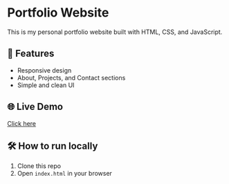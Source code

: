 # Portfolio Website

This is my personal portfolio website built with HTML, CSS, and JavaScript.

## 🚀 Features
- Responsive design
- About, Projects, and Contact sections
- Simple and clean UI

## 🌐 Live Demo
[Click here](https://yourusername.github.io/Portfolio/)

## 🛠️ How to run locally
1. Clone this repo
2. Open `index.html` in your browser
